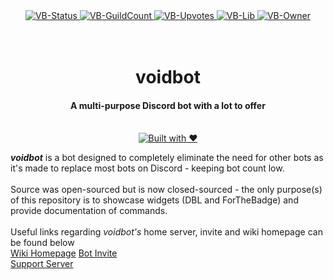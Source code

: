 <div align="center">
  <a href="https://discordbots.org/bot/395548989149413386">
    <img src="https://discordbots.org/api/widget/status/395548989149413386.svg" alt="VB-Status"/>
  </a>
  <a href="https://discordbots.org/bot/395548989149413386">
    <img src="https://discordbots.org/api/widget/servers/395548989149413386.svg" alt="VB-GuildCount"/>
  </a>
  <a href="https://discordbots.org/bot/395548989149413386">
    <img src="https://discordbots.org/api/widget/upvotes/395548989149413386.svg" alt="VB-Upvotes"/>
  </a>
  <a href="https://discordbots.org/bot/395548989149413386">
    <img src="https://discordbots.org/api/widget/lib/395548989149413386.svg" alt="VB-Lib"/>
  </a>
  <a href="https://discordbots.org/bot/395548989149413386">
    <img src="https://discordbots.org/api/widget/owner/395548989149413386.svg" alt="VB-Owner"/>
  </a>
</div>

<div align="center">
  <h1>
    <br>
    voidbot
    <br>
  </h1>
  <h4>A multi-purpose Discord bot with a lot to offer</h4>
  <p>
    <br>
    <a href="http://forthebadge.com/"><img src="http://forthebadge.com/images/badges/built-with-love.svg" alt="Built with ❤"></a>
  </p>
</div>

<b><i>voidbot</i></b> is a bot designed to completely eliminate the need for other bots as it's made to replace most bots on Discord - keeping bot count low.<br><br>
Source was open-sourced but is now closed-sourced - the only purpose(s) of this repository is to showcase widgets (DBL and ForTheBadge) and provide documentation of commands.<br><br>
Useful links regarding <i>voidbot's</i> home server, invite and wiki homepage can be found below<br>
[Wiki Homepage](https://github.com/ry0id/voidbot/wiki)
[Bot Invite](https://discordapp.com/oauth2/authorize/?permissions=8&scope=bot&client_id=395548989149413386)<br>
[Support Server](https://discord.gg/9Qu7aXe)
